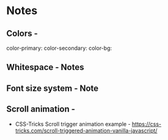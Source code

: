 # Notes

## Colors -

color-primary:
color-secondary:
color-bg:

## Whitespace - Notes

## Font size system - Note

## Scroll animation -

- CSS-Tricks Scroll trigger animation example - https://css-tricks.com/scroll-triggered-animation-vanilla-javascript/
